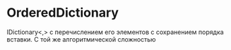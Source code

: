 # OrderedDictionary
IDictionary&lt;,> с перечислением его элементов с сохранением порядка вставки. С той же алгоритмической сложностью
